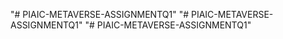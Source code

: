 "# PIAIC-METAVERSE-ASSIGNMENTQ1" 
"# PIAIC-METAVERSE-ASSIGNMENTQ1" 
"# PIAIC-METAVERSE-ASSIGNMENTQ1" 
